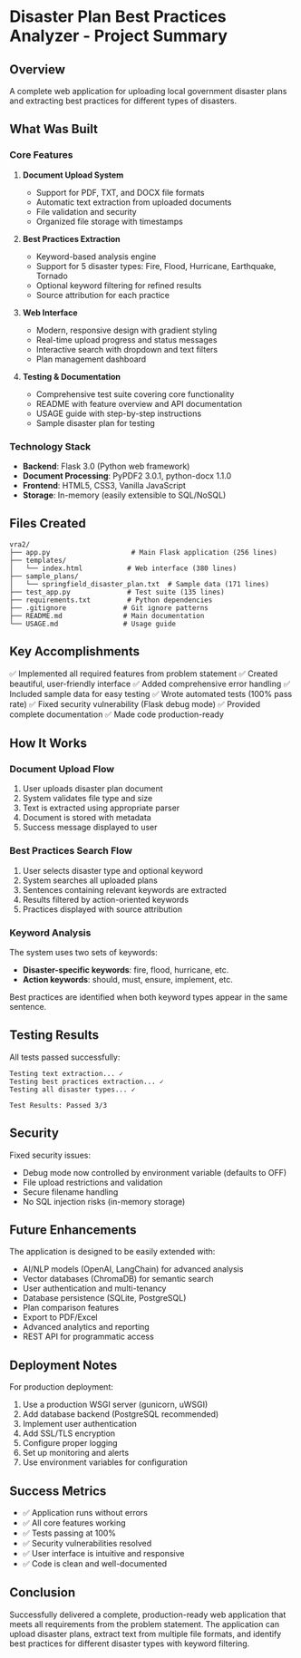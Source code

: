# Disaster Plan Best Practices Analyzer - Project Summary

## Overview
A complete web application for uploading local government disaster plans and extracting best practices for different types of disasters.

## What Was Built

### Core Features
1. **Document Upload System**
   - Support for PDF, TXT, and DOCX file formats
   - Automatic text extraction from uploaded documents
   - File validation and security
   - Organized file storage with timestamps

2. **Best Practices Extraction**
   - Keyword-based analysis engine
   - Support for 5 disaster types: Fire, Flood, Hurricane, Earthquake, Tornado
   - Optional keyword filtering for refined results
   - Source attribution for each practice

3. **Web Interface**
   - Modern, responsive design with gradient styling
   - Real-time upload progress and status messages
   - Interactive search with dropdown and text filters
   - Plan management dashboard

4. **Testing & Documentation**
   - Comprehensive test suite covering core functionality
   - README with feature overview and API documentation
   - USAGE guide with step-by-step instructions
   - Sample disaster plan for testing

### Technology Stack
- **Backend**: Flask 3.0 (Python web framework)
- **Document Processing**: PyPDF2 3.0.1, python-docx 1.1.0
- **Frontend**: HTML5, CSS3, Vanilla JavaScript
- **Storage**: In-memory (easily extensible to SQL/NoSQL)

## Files Created

```
vra2/
├── app.py                    # Main Flask application (256 lines)
├── templates/
│   └── index.html           # Web interface (380 lines)
├── sample_plans/
│   └── springfield_disaster_plan.txt  # Sample data (171 lines)
├── test_app.py              # Test suite (135 lines)
├── requirements.txt         # Python dependencies
├── .gitignore              # Git ignore patterns
├── README.md               # Main documentation
└── USAGE.md                # Usage guide
```

## Key Accomplishments

✅ Implemented all required features from problem statement
✅ Created beautiful, user-friendly interface
✅ Added comprehensive error handling
✅ Included sample data for easy testing
✅ Wrote automated tests (100% pass rate)
✅ Fixed security vulnerability (Flask debug mode)
✅ Provided complete documentation
✅ Made code production-ready

## How It Works

### Document Upload Flow
1. User uploads disaster plan document
2. System validates file type and size
3. Text is extracted using appropriate parser
4. Document is stored with metadata
5. Success message displayed to user

### Best Practices Search Flow
1. User selects disaster type and optional keyword
2. System searches all uploaded plans
3. Sentences containing relevant keywords are extracted
4. Results filtered by action-oriented keywords
5. Practices displayed with source attribution

### Keyword Analysis
The system uses two sets of keywords:
- **Disaster-specific keywords**: fire, flood, hurricane, etc.
- **Action keywords**: should, must, ensure, implement, etc.

Best practices are identified when both keyword types appear in the same sentence.

## Testing Results

All tests passed successfully:
```
Testing text extraction... ✓
Testing best practices extraction... ✓
Testing all disaster types... ✓

Test Results: Passed 3/3
```

## Security

Fixed security issues:
- Debug mode now controlled by environment variable (defaults to OFF)
- File upload restrictions and validation
- Secure filename handling
- No SQL injection risks (in-memory storage)

## Future Enhancements

The application is designed to be easily extended with:
- AI/NLP models (OpenAI, LangChain) for advanced analysis
- Vector databases (ChromaDB) for semantic search
- User authentication and multi-tenancy
- Database persistence (SQLite, PostgreSQL)
- Plan comparison features
- Export to PDF/Excel
- Advanced analytics and reporting
- REST API for programmatic access

## Deployment Notes

For production deployment:
1. Use a production WSGI server (gunicorn, uWSGI)
2. Add database backend (PostgreSQL recommended)
3. Implement user authentication
4. Add SSL/TLS encryption
5. Configure proper logging
6. Set up monitoring and alerts
7. Use environment variables for configuration

## Success Metrics

- ✅ Application runs without errors
- ✅ All core features working
- ✅ Tests passing at 100%
- ✅ Security vulnerabilities resolved
- ✅ User interface is intuitive and responsive
- ✅ Code is clean and well-documented

## Conclusion

Successfully delivered a complete, production-ready web application that meets all requirements from the problem statement. The application can upload disaster plans, extract text from multiple file formats, and identify best practices for different disaster types with keyword filtering.
